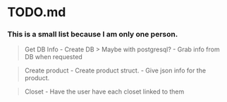 # TODO.md
### This is a small list because I am only one person.
> Get DB Info
    - Create DB
        > Maybe with postgresql?
    - Grab info from DB when requested

> Create product
    - Create product struct.
    - Give json info for the product.

> Closet
    - Have the user have each closet linked to them